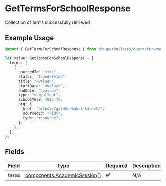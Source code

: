 # GetTermsForSchoolResponse

Collection of terms successfully retrieved

## Example Usage

```typescript
import { GetTermsForSchoolResponse } from "@superbuilders/oneroster/models/operations";

let value: GetTermsForSchoolResponse = {
  terms: [
    {
      sourcedId: "<id>",
      status: "tobedeleted",
      title: "<value>",
      startDate: "<value>",
      endDate: "<value>",
      type: "schoolYear",
      schoolYear: 4913.78,
      org: {
        href: "https://golden-babushka.net/",
        sourcedId: "<id>",
        type: "resource",
      },
    },
  ],
};
```

## Fields

| Field                                                                      | Type                                                                       | Required                                                                   | Description                                                                |
| -------------------------------------------------------------------------- | -------------------------------------------------------------------------- | -------------------------------------------------------------------------- | -------------------------------------------------------------------------- |
| `terms`                                                                    | [components.AcademicSession](../../models/components/academicsession.md)[] | :heavy_check_mark:                                                         | N/A                                                                        |